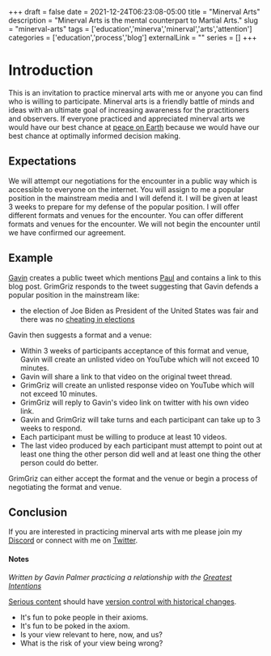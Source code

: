 +++
draft = false
date = 2021-12-24T06:23:08-05:00
title = "Minerval Arts"
description = "Minerval Arts is the mental counterpart to Martial Arts."
slug = "minerval-arts"
tags = ['education','minerva','minerval','arts','attention']
categories = ['education','process','blog']
externalLink = ""
series = []
+++
 
# Introduction
 
This is an invitation to practice minerval arts with me or anyone you can find who is willing to participate.  Minerval arts is a friendly battle of minds and ideas with an ultimate goal of increasing awareness for the practitioners and observers.  If everyone practiced and appreciated minerval arts we would have our best chance at [peace on Earth](/posts/human-resource-problem) because we would have our best chance at optimally informed decision making.
 
## Expectations
 
We will attempt our negotiations for the encounter in a public way which is accessible to everyone on the internet.  You will assign to me a popular position in the mainstream media and I will defend it.  I will be given at least 3 weeks to prepare for my defense of the popular position.  I will offer different formats and venues for the encounter.  You can offer different formats and venues for the encounter.  We will not begin the encounter until we have confirmed our agreement.
 
## Example
 
[Gavin](https://twitter.com/Hero_LFG) creates a public tweet which mentions [Paul](https://twitter.com/GrimGriz) and contains a link to this blog post.  GrimGriz responds to the tweet suggesting that Gavin defends a popular position in the mainstream like:
- the election of Joe Biden as President of the United States was fair and there was no [cheating in elections](/posts/cheating-in-elections)
 
Gavin then suggests a format and a venue:
- Within 3 weeks of participants acceptance of this format and venue, Gavin will create an unlisted video on YouTube which will not exceed 10 minutes.
- Gavin will share a link to that video on the original tweet thread.
- GrimGriz will create an unlisted response video on YouTube which will not exceed 10 minutes.
- GrimGriz will reply to Gavin's video link on twitter with his own video link.
- Gavin and GrimGriz will take turns and each participant can take up to 3 weeks to respond.
- Each participant must be willing to produce at least 10 videos.
- The last video produced by each participant must attempt to point out at least one thing the other person did well and at least one thing the other person could do better.
 
GrimGriz can either accept the format and the venue or begin a process of negotiating the format and venue.
 
## Conclusion
 
If you are interested in practicing minerval arts with me please join my [Discord](https://discord.gg/YZP89kc) or connect with me on [Twitter](https://twitter.com/Hero_LFG).
 
#### Notes
 
*Written by Gavin Palmer practicing a relationship with the [Greatest Intentions](/posts/helping-the-greatest-intentions)*
 
[Serious content](/posts/content-creation) should have [version control with historical changes](https://github.com/heroLFG/hugo-herolfg-site/commits/dev/content/posts/minerval-arts.md).
 
 
- It's fun to poke people in their axioms.
- It's fun to be poked in the axiom.
- Is your view relevant to here, now, and us?
- What is the risk of your view being wrong?
 